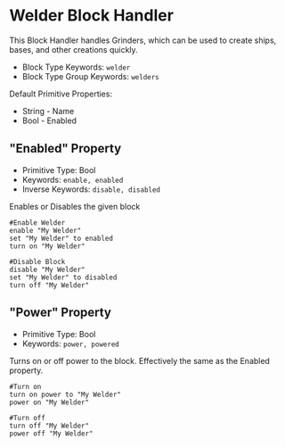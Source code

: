 ﻿# Welder Block Handler
This Block Handler handles Grinders, which can be used to create ships, bases, and other creations quickly.

* Block Type Keywords: ```welder```
* Block Type Group Keywords: ```welders```

Default Primitive Properties:
* String - Name
* Bool - Enabled

## "Enabled" Property
* Primitive Type: Bool
* Keywords: ```enable, enabled```
* Inverse Keywords: ```disable, disabled```

Enables or Disables the given block

```
#Enable Welder
enable "My Welder"
set "My Welder" to enabled
turn on "My Welder"

#Disable Block
disable "My Welder"
set "My Welder" to disabled
turn off "My Welder"
```

## "Power" Property
* Primitive Type: Bool
* Keywords: ```power, powered```

Turns on or off power to the block.  Effectively the same as the Enabled property.

```
#Turn on
turn on power to "My Welder"
power on "My Welder"

#Turn off
turn off "My Welder"
power off "My Welder"
```